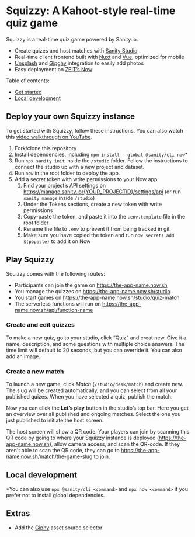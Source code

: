 # Squizzy: A Kahoot-style real-time quiz game

Squizzy is a real-time quiz game powered by Sanity.io.

- Create quizes and host matches with [Sanity Studio][sanity-studio]
- Real-time client frontend built with [Nuxt][nuxt] and [Vue][vue], optimized for mobile
- [Unsplash][unsplash] and [Gipghy][giphy] integration to easily add photos
- Easy deployment on [ZEIT’s Now][now]

Table of contents:

- [Get started](#get-started)
- [Local development](#local-development)

## Deploy your own Squizzy instance

To get started with Squizzy, follow these instructions. You can also watch this [video walkthrough on YouTube][youtube].

1. Fork/clone this repository
2. Install dependencies, including `npm install --global @sanity/cli now`\*
3. Run `npx sanity init` inside the `/studio` folder. Follow the instructions to connect the studio up with a new project and dataset.
4. Run `now` in the root folder to deploy the app.
5. Add a secret token with write permissions to your Now app:
   1. Find your project’s API settings on https://manage.sanity.io/{YOUR_PROJECTID}/settings/api (or run `sanity manage` inside `/studio`)
   2. Under the Tokens sections, create a new token with write permissions
   3. Copy-paste the token, and paste it into the `.env.template` file in the root folder
   4. Rename the file to `.env` to prevent it from being tracked in git
   5. Make sure you have copied the token and run `now secrets add $(pbpaste)` to add it on Now

## Play Squizzy

Squizzy comes with the following routes:

- Participants can join the game on https://the-app-name.now.sh
- You manage the quizzes on https://the-app-name.now.sh/studio
- You start games on https://the-app-name.now.sh/studio/quiz-match
- The serverless functions will run on https://the-app-name.now.sh/api/function-name

### Create and edit quizzes

To make a new quiz, go to your studio, click “Quiz” and creat new. Give it a name, description, and some questions with multiple choice answers. The time limit will default to 20 seconds, but you can override it. You can also add an image.

### Create a new match

To launch a new game, click _Match_ (`/studio/desk/match`) and create new. The slug will be created automatically, and you can select from all your published quizes. When you have selected a quiz, publish the match.

Now you can click the **Let’s play** button in the studio’s top bar. Here you get an overview over all published and ongoing matches. Select the one you just published to initiate the host screen.

The host screen will show a QR code. Your players can join by scanning this QR code by going to where your Squizzy instance is deployed (https://the-app-name.now.sh), allow camera access, and scan the QR-code. If they aren't able to scan the QR code, they can go to https://the-app-name.now.sh/match/the-game-slug to join.

## Local development

\*You can also use `npx @sanity/cli <command>` and `npx now <command>` if you prefer not to install global dependencies.

## Extras

- Add the [Giphy][giphy] asset source selector

[sanity-studio]: https://www.sanity.io/docs/sanity-studio
[nuxt]: https://nuxtjs.org
[vue]: https://vuejs.org
[now]: https://zeit.co/now
[unsplash]: https://www.sanity.io/plugins/sanity-plugin-asset-source-unsplash
[youtube]: https://youtube.com
[giphy]: https://www.sanity.io/plugins/sanity-plugin-asset-source-giphy
